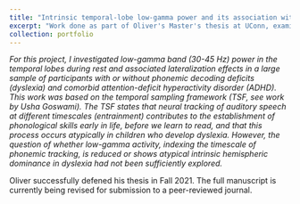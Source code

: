 ```yaml
---
title: "Intrinsic temporal-lobe low-gamma power and its association with dyslexia"
excerpt: "Work done as part of Oliver's Master's thesis at UConn, examining temporal lobe power and lateralization effects in the low-gamma frequency band.<br/><img src='/images/PortfolioItem1.png'>"
collection: portfolio
---
```


*For this project, I investigated low-gamma band (30-45 Hz) power in the temporal lobes during rest and associated lateralization effects in a large sample of participants with or without phonemic decoding deficits (dyslexia) and comorbid attention-deficit hyperactivity disorder (ADHD). This work was based on the temporal sampling framework (TSF, see work by Usha Goswami). The TSF states that neural tracking of auditory speech at different timescales (entrainment) contributes to the establishment of phonological skills early in life, before we learn to read, and that this process occurs atypically in children who develop dyslexia. However, the question of whether low-gamma activity, indexing the timescale of phonemic tracking, is reduced or shows atypical intrinsic hemispheric dominance in dyslexia had not been sufficiently explored.*

Oliver successfully defened his thesis in Fall 2021. The full manuscript is currently being revised for submission to a peer-reviewed journal.
